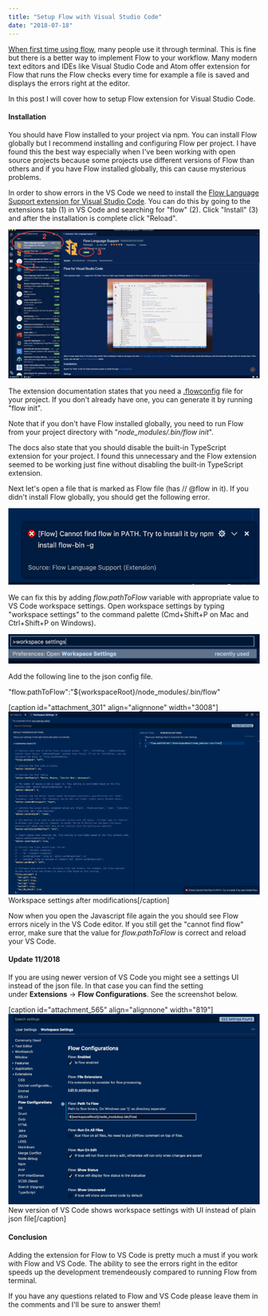 ```yaml
---
title: "Setup Flow with Visual Studio Code"
date: "2018-07-18"
---
```


[When first time using flow](https://codepulse.blog/2018/07/05/my-first-time-using-flow-for-static-type-checking/), many people use it through terminal. This is fine but there is a better way to implement Flow to your workflow. Many modern text editors and IDEs like Visual Studio Code and Atom offer extension for Flow that runs the Flow checks every time for example a file is saved and displays the errors right at the editor.

In this post I will cover how to setup Flow extension for Visual Studio Code.

#### Installation

You should have Flow installed to your project via npm. You can install Flow globally but I recommend installing and configuring Flow per project. I have found this the best way especially when I've been working with open source projects because some projects use different versions of Flow than others and if you have Flow installed globally, this can cause mysterious problems.

In order to show errors in the VS Code we need to install the [Flow Language Support extension for Visual Studio Code](https://marketplace.visualstudio.com/items?itemName=flowtype.flow-for-vscode). You can do this by going to the extensions tab (1) in VS Code and searching for "flow" (2). Click "Install" (3) and after the installation is complete click "Reload".

[![](images/flow_extension_install_marketplace.png)](https://codepulse.blog/wp-content/uploads/2018/07/flow_extension_install_marketplace.png)

The extension documentation states that you need a [.flowconfig](https://flow.org/en/docs/config/) file for your project. If you don't already have one, you can generate it by running "flow init".

Note that if you don't have Flow installed globally, you need to run Flow from your project directory with "_node\_modules/.bin/flow init_".

The docs also state that you should disable the built-in TypeScript extension for your project. I found this unnecessary and the Flow extension seemed to be working just fine without disabling the built-in TypeScript extension.

Next let's open a file that is marked as Flow file (has // @flow in it). If you didn't install Flow globally, you should get the following error.

[![](images/flow_error_path.png)](https://codepulse.blog/wp-content/uploads/2018/07/flow_error_path.png)

We can fix this by adding _flow.pathToFlow_ variable with appropriate value to VS Code workspace settings. Open workspace settings by typing "workspace settings" to the command palette (Cmd+Shift+P on Mac and Ctrl+Shift+P on Windows).

[![](images/flow_workspace_settings_command_palette.png)](https://codepulse.blog/wp-content/uploads/2018/07/flow_workspace_settings_command_palette.png)

Add the following line to the json config file.

"flow.pathToFlow":"${workspaceRoot}/node\_modules/.bin/flow"

\[caption id="attachment\_301" align="alignnone" width="3008"\][![](images/flow_user_settings_workspace.png)](https://codepulse.blog/wp-content/uploads/2018/07/flow_user_settings_workspace.png) Workspace settings after modifications\[/caption\]

Now when you open the Javascript file again the you should see Flow errors nicely in the VS Code editor. If you still get the "cannot find flow" error, make sure that the value for _flow.pathToFlow_ is correct and reload your VS Code.

#### **Update 11/2018**

If you are using newer version of VS Code you might see a settings UI instead of the json file. In that case you can find the setting under **Extensions** -> **Flow Configurations**. See the screenshot below.

\[caption id="attachment\_565" align="alignnone" width="819"\][![](images/vs-code-flow-setting-ss.png)](https://codepulse.blog/wp-content/uploads/2018/07/vs-code-flow-setting-ss.png) New version of VS Code shows workspace settings with UI instead of plain json file\[/caption\]

#### Conclusion

Adding the extension for Flow to VS Code is pretty much a must if you work with Flow and VS Code. The ability to see the errors right in the editor speeds up the development tremendeously compared to running Flow from terminal.

If you have any questions related to Flow and VS Code please leave them in the comments and I'll be sure to answer them!
